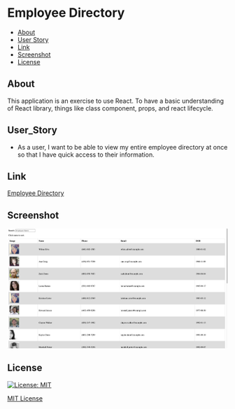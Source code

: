 # Employee Directory

- [About](#about)
- [User Story](#user_story)
- [Link](#link)
- [Screenshot](#screenshot)
- [License](#license)

## About
This application is an exercise to use React. To have a basic understanding of React library, things like class component, props, and react lifecycle.

## User_Story

* As a user, I want to be able to view my entire employee directory at once so that I have quick access to their information.

## Link
[Employee Directory](https://terry0532.github.io/employee_directory/)

## Screenshot
![Screenshot](public/images/Screenshot.png)

## License
[![License: MIT](https://img.shields.io/badge/License-MIT-yellow.svg)](https://opensource.org/licenses/MIT)

[MIT License](LICENSE)